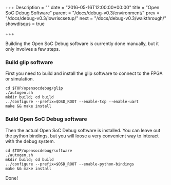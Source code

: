 +++
Description = ""
date = "2016-05-16T12:00:00+00:00"
title = "Open SoC Debug Software"
parent = "/docs/debug-v0.3/environment/"
prev = "/docs/debug-v0.3/lowriscsetup/"
next = "/docs/debug-v0.3/walkthrough/"
showdisqus = true

+++

Building the Open SoC Debug software is currently done manually, but
it only involves a few steps.

### Build glip software

First you need to build and install the glip software to connect to
the FPGA or simulation.

    cd $TOP/opensocdebug/glip
    ./autogen.sh
	mkdir build; cd build
	../configure --prefix=$OSD_ROOT --enable-tcp --enable-uart
	make && make install

### Build Open SoC Debug software

Then the actual Open SoC Debug software is installed. You can leave
out the python bindings, but you will loose a very convenient way to
interact with the debug system.

    cd $TOP/opensocdebug/software
    ./autogen.sh
	mkdir build; cd build
	../configure --prefix=$OSD_ROOT --enable-python-bindings
	make && make install

Done!
